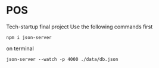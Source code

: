 # POS
Tech-startup final project
Use the following commands first

```npm i json-server```

on terminal 

```json-server --watch -p 4000 ./data/db.json```
